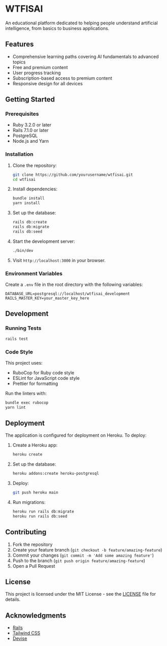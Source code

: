 # WTFISAI

An educational platform dedicated to helping people understand artificial intelligence, from basics to business applications.

## Features

- Comprehensive learning paths covering AI fundamentals to advanced topics
- Free and premium content
- User progress tracking
- Subscription-based access to premium content
- Responsive design for all devices

## Getting Started

### Prerequisites

- Ruby 3.2.0 or later
- Rails 7.1.0 or later
- PostgreSQL
- Node.js and Yarn

### Installation

1. Clone the repository:
   ```bash
   git clone https://github.com/yourusername/wtfisai.git
   cd wtfisai
   ```

2. Install dependencies:
   ```bash
   bundle install
   yarn install
   ```

3. Set up the database:
   ```bash
   rails db:create
   rails db:migrate
   rails db:seed
   ```

4. Start the development server:
   ```bash
   ./bin/dev
   ```

5. Visit `http://localhost:3000` in your browser.

### Environment Variables

Create a `.env` file in the root directory with the following variables:

```
DATABASE_URL=postgresql://localhost/wtfisai_development
RAILS_MASTER_KEY=your_master_key_here
```

## Development

### Running Tests

```bash
rails test
```

### Code Style

This project uses:
- RuboCop for Ruby code style
- ESLint for JavaScript code style
- Prettier for formatting

Run the linters with:
```bash
bundle exec rubocop
yarn lint
```

## Deployment

The application is configured for deployment on Heroku. To deploy:

1. Create a Heroku app:
   ```bash
   heroku create
   ```

2. Set up the database:
   ```bash
   heroku addons:create heroku-postgresql
   ```

3. Deploy:
   ```bash
   git push heroku main
   ```

4. Run migrations:
   ```bash
   heroku run rails db:migrate
   heroku run rails db:seed
   ```

## Contributing

1. Fork the repository
2. Create your feature branch (`git checkout -b feature/amazing-feature`)
3. Commit your changes (`git commit -m 'Add some amazing feature'`)
4. Push to the branch (`git push origin feature/amazing-feature`)
5. Open a Pull Request

## License

This project is licensed under the MIT License - see the [LICENSE](LICENSE) file for details.

## Acknowledgments

- [Rails](https://rubyonrails.org/)
- [Tailwind CSS](https://tailwindcss.com/)
- [Devise](https://github.com/heartcombo/devise)
